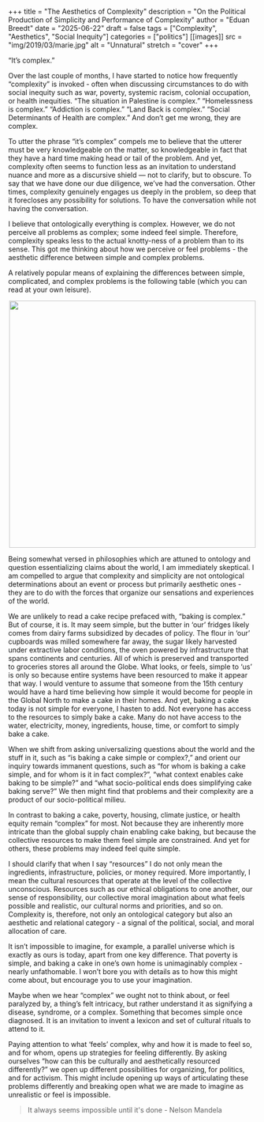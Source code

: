 +++
title = "The Aesthetics of Complexity"
description = "On the Political Production of Simplicity and Performance of Complexity"
author = "Eduan Breedt"
date = "2025-06-22"
draft = false
tags = ["Complexity", "Aesthetics", "Social Inequity"]
categories = ["politics"]
[[images]]
  src = "img/2019/03/marie.jpg"
  alt = "Unnatural"
  stretch = "cover"
+++

“It’s complex.”

Over the last couple of months, I have started to notice how frequently “complexity” is invoked - often when discussing circumstances 
to do with social inequity such as war, poverty, systemic racism, colonial occupation, or health inequities. “The situation in Palestine 
is complex.” “Homelessness is complex.” “Addiction is complex.” “Land Back is complex.” “Social Determinants of Health are complex.” 
And don’t get me wrong, they are complex.

To utter the phrase “it’s complex” compels me to believe that the utterer must be very knowledgeable on the matter, so knowledgeable in 
fact that they have a hard time making head or tail of the problem. And yet, complexity often seems to function less as an invitation to 
understand nuance and more as a discursive shield — not to clarify, but to obscure. To say that we have done our due diligence, we’ve had 
the conversation. Other times, complexity genuinely engages us deeply in the problem, so deep that it forecloses any possibility for 
solutions. To have the conversation while not having the conversation.

I believe that ontologically everything is complex. However, we do not perceive all problems as complex; some indeed feel simple. Therefore, 
complexity speaks less to the actual knotty-ness of a problem than to its sense. This got me thinking about how we perceive or feel 
problems - the aesthetic difference between simple and complex problems.

A relatively popular means of explaining the differences between simple, complicated, and complex problems is the following table
(which you can read at your own leisure).

<div style="text-align:center;">
<img  width="500px" src="/img/2019/03/simple_complicated_complex.jpg"  />
</div>

Being somewhat versed in philosophies which are attuned to ontology and question essentializing claims about the world, I am immediately 
skeptical. I am compelled to argue that complexity and simplicity are not ontological determinations about an event or process but primarily 
aesthetic ones - they are to do with the forces that organize our sensations and experiences of the world.

We are unlikely to read a cake recipe prefaced with, “baking is complex.” But of course, it is. It may seem simple, but the butter in ‘our’ 
fridges likely comes from dairy farms subsidized by decades of policy. The flour in ‘our’ cupboards was milled somewhere far away, the sugar 
likely  harvested under extractive labor conditions, the oven powered by infrastructure that spans continents and centuries. All of which is 
preserved and transported to groceries stores all around the Globe. What looks, or feels, simple to ‘us’ is only so because entire systems have 
been resourced to make it appear that way. I would venture to assume that someone from the 15th century would have a hard time believing how 
simple it would become for people in the Global North to make a cake in their homes. And yet, baking a cake today is not simple for everyone, 
I hasten to add. Not everyone has access to the resources to simply bake a cake. Many do not have access to the water, electricity, money, 
ingredients, house, time, or comfort to simply bake a cake.

When we shift from asking universalizing questions about the world and the stuff in it, such as “is baking a cake simple or complex?,” and 
orient our inquiry towards immanent questions, such as “for whom is baking a cake simple, and for whom is it in fact complex?”, “what context 
enables cake baking to be simple?” and “what socio-political ends does simplifying cake baking serve?” We then might find that problems and 
their complexity are a product of our socio-political milieu.

In contrast to baking a cake, poverty, housing, climate justice, or health equity remain “complex” for most. Not because they are inherently 
more intricate than the global supply chain enabling cake baking, but because the collective resources to make them feel simple are constrained.
And yet for others, these problems may indeed feel quite simple.

I should clarify that when I say “resources” I do not only mean the ingredients, infrastructure, policies, or money required. More importantly,
I mean the cultural resources that operate at the level of the collective unconscious. Resources such as our ethical obligations to one another, 
our sense of responsibility, our collective moral imagination about what feels possible and realistic, our cultural norms and priorities, and 
so on. Complexity is, therefore, not only an ontological category but also an aesthetic and relational category - a signal of the political, 
social, and moral allocation of care. 

It isn’t impossible to imagine, for example, a parallel universe which is exactly as ours is today, apart from one key difference. That poverty 
is simple, and baking a cake in one’s own home is unimaginably complex - nearly unfathomable. I won’t bore you with details as to how this might 
come about, but encourage you to use your imagination.

Maybe when we hear “complex” we ought not to think about, or feel paralyzed by, a thing’s felt intricacy, but rather understand it as signifying 
a disease, syndrome, or a complex. Something that becomes simple once diagnosed. It is an invitation to invent a lexicon and set of cultural 
rituals to attend to it.

Paying attention to what ‘feels’ complex, why and how it is made to feel so, and for whom, opens up strategies for feeling differently. By 
asking ourselves “how can this be culturally and aesthetically resourced differently?” we open up different possibilities for organizing, for 
politics, and for activism. This might include opening up ways of articulating these problems differently and breaking open what we are made to
imagine as unrealistic or feel is impossible.

>It always seems impossible until it's done - Nelson Mandela
